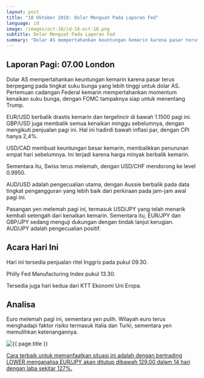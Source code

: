 ```yaml
---
layout: post
title: "18 Oktober 2018: Dolar Menguat Pada Laporan Fed"
language: id
image: /images/oct-18/id-18-oct-18.png
subtitle: Dolar Menguat Pada Laporan Fed
summary: "Dolar AS mempertahankan keuntungan kemarin karena pasar terus berpegang pada tingkat suku bunga yang lebih tinggi untuk dolar AS"
---
```

## Laporan Pagi: 07.00 London

Dolar AS mempertahankan keuntungan kemarin karena pasar terus berpegang pada tingkat suku bunga yang lebih tinggi untuk dolar AS. Pertemuan cadangan Federal kemarin mempertahankan momentum kenaikan suku bunga, dengan FOMC tampaknya siap untuk menentang Trump.

EUR/USD berbalik drastis kemarin dan tergelincir di bawah 1.1500 pagi ini. GBP/USD juga membalik semua kenaikan minggu sebelumnya, dengan mengikuti penjualan pagi ini. Hal ini hadirdi bawah inflasi par, dengan CPI hanya 2,4%.

USD/CAD membuat keuntungan besar kemarin, membalikkan penurunan empat hari sebelumnya. Ini terjadi karena harga minyak berbalik kemarin.

Sementara itu, Swiss terus melemah, dengan USD/CHF mendorong ke level 0.9950.

AUD/USD adalah pengecualian utama, dengan Aussie berbalik pada data tingkat pengangguran yang lebih baik dari perkiraan pada jam-jam awal pagi ini.

Pasangan yen melemah pagi ini, termasuk USD/JPY yang telah menarik kembali setengah dari kenaikan kemarin. Sementara itu, EUR/JPY dan GBP/JPY sedang menguji dukungan dengan tindak lanjut kerugian. AUD/JPY adalah pengecualian positif.

## Acara Hari Ini

Hari ini tersedia penjualan ritel Inggris pada pukul 09.30.

Philly Fed Manufacturing Index pukul 13.30.

Tersedia juga hari kedua dari KTT Ekonomi Uni Eropa.

## Analisa

Euro melemah pagi ini, sementara yen pulih. Wilayah euro terus menghadapi faktor risiko termasuk Italia dan Turki, sementara yen memulihkan ketenangannya.

<img src="{{ site.url }}/images/oct-18/id-18-oct-18.png" alt="{{ page.title }}" title="{{ page.title }}">

<a href="%LINK%%?currency=USD&market=forex&underlying=frxEURJPY&formname=higherlower&duration_amount=14&duration_units=d&amount=10&amount_type=stake&expiry_type=duration&barrier=129.00" target="_blank" rel="noopener noreferrer nofollow">Cara terbaik untuk memanfaatkan situasi ini adalah dengan bertrading LOWER menganalisa EUR/JPY akan ditutup dibawah 129.00 dalam 14 hari dengan laba sekitar 127%.</a>
